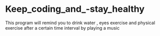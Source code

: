 # Keep_coding_and_-stay_healthy
 This program will remind you to drink water , eyes exercise and physical exercise after a certain time interval by playing a music
